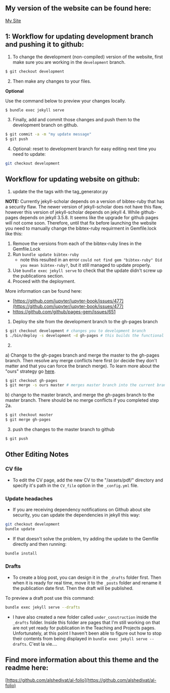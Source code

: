 ## My version of the website can be found here:
[My Site](https://hhollandmoritz.github.io/)


## 1: Workflow for updating development branch and pushing it to github:

1) To change the development (non-compiled) version of the website, first make sure you are working in the ```development``` branch.
```bash
$ git checkout development
```

2) Then make any changes to your files.

__Optional__ 

Use the command below to preview your changes locally.

```bash
$ bundle exec jekyll serve
```

3) Finally, add and commit those changes and push them to the development branch on github. 

```bash
$ git commit -a -m "my update message"
$ git push
```

4) Optional: reset to development branch for easy editing next time you need to update:

```bash
git checkout development
```

## Workflow for updating website on github:

1) update the the tags with the tag_generator.py

**NOTE:** Currently jekyll-scholar depends on a version of bibtex-ruby that has a security flaw. The newer version of jekyll-scholar does not have this flaw, however this version of jekyll-scholar depends on jekyll 4. While github-pages depends on jekyll 3.5.8. It seems like the upgrade for github pages will not come soon. Therefore, until that fix before launching the website you need to manually change the bibtex-ruby requirment in Gemfile.lock like this:

1) Remove the versions from each of the bibtex-ruby lines in the Gemfile.Lock
2) Run `bundle update bibtex-ruby` 
   - note this resulted in an error `could not find gem "bibtex-ruby" Did you mean bibtex-ruby?`, but it still managed to update properly. 
3) Use `bundle exec jekyll serve` to check that the update didn't screw up the publications section.
4) Proceed with the deployment.

More information can be found here:
 * [https://github.com/jupyter/jupyter-book/issues/477](https://github.com/jupyter/jupyter-book/issues/477) 
 * https://github.com/github/pages-gem/issues/651 

1) Deploy the site from the development branch to the gh-pages branch

```bash
$ git checkout development # changes you to development branch
$ ./bin/deploy -s development -d gh-pages # this builds the functional gh-pages website version from the guides on the development branch
```

2) 

  a) Change to the gh-pages branch and merge the master to the gh-pages branch. Then resolve any merge conflicts here first (or decide they don't matter and that you can force the branch merge). To learn more about the "ours" strategy go [here](https://www.atlassian.com/git/tutorials/using-branches/merge-strategy).

```bash
$ git checkout gh-pages
$ git merge -s ours master # merges master branch into the current branch (i.e. gh-pages) with strategy "ours"; i.e. preferentially keep files from gh-pages - this is what we want since we will effectively be overwriting mastaer with gh-pages each time. 
```

b) change to the master branch, and merge the gh-pages branch to the master branch. There should be no merge conflicts if you completed step 2a.

```bash
$ git checkout master
$ git merge gh-pages
```

3) push the changes to the master branch to github

```bash
$ git push
```
## Other Editing Notes
### CV file ###
* To edit the CV page, add the new CV to the "/assets/pdf/" directory and specify it's path in the `CV_file` option in the `_config.yml` file.

### Update headaches ###
* If you are receiving dependency notifications on Github about site security, you can update the dependencies in jekyll this way:

```bash
git checkout development
bundle update

```
* If that doesn't solve the problem, try adding the update to the Gemfile directly and then running:

```bash
bundle install
```

### Drafts ###
* To create a blog post, you can design it in the ```_drafts``` folder first. Then when it is ready for real time, move it to the ```_posts``` folder and rename it the publication date first. Then the draft will be published.

To preview a draft post use this command:
 
```bash
bundle exec jekyll serve --drafts
```

* I have also created a new folder called `under_construction` inside the `_drafts` folder. Inside this folder are pages that I'm still working on that are not yet ready for publication in the Teaching and Projects pages. Unfortunately, at this point I haven't been able to figure out how to stop their contents from being displayed in `bundle exec jekyll serve --drafts`. C'est la vie....

## Find more information about this theme and the readme here:
[https://github.com/alshedivat/al-folio](https://github.com/alshedivat/al-folio)
